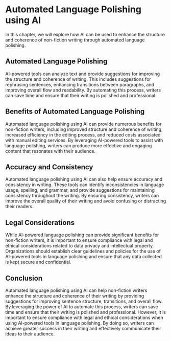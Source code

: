 Automated Language Polishing using AI
===================================================================================================

In this chapter, we will explore how AI can be used to enhance the structure and coherence of non-fiction writing through automated language polishing.

Automated Language Polishing
----------------------------

AI-powered tools can analyze text and provide suggestions for improving the structure and coherence of writing. This includes suggestions for rephrasing sentences, enhancing transitions between paragraphs, and improving overall flow and readability. By automating this process, writers can save time and ensure that their writing is polished and professional.

Benefits of Automated Language Polishing
----------------------------------------

Automated language polishing using AI can provide numerous benefits for non-fiction writers, including improved structure and coherence of writing, increased efficiency in the editing process, and reduced costs associated with manual editing services. By leveraging AI-powered tools to assist with language polishing, writers can produce more effective and engaging content that resonates with their audience.

Accuracy and Consistency
------------------------

Automated language polishing using AI can also help ensure accuracy and consistency in writing. These tools can identify inconsistencies in language usage, spelling, and grammar, and provide suggestions for maintaining consistency throughout the writing. By ensuring consistency, writers can improve the overall quality of their writing and avoid confusing or distracting their readers.

Legal Considerations
--------------------

While AI-powered language polishing can provide significant benefits for non-fiction writers, it is important to ensure compliance with legal and ethical considerations related to data privacy and intellectual property. Organizations should establish clear guidelines and policies for the use of AI-powered tools in language polishing and ensure that any data collected is kept secure and confidential.

Conclusion
----------

Automated language polishing using AI can help non-fiction writers enhance the structure and coherence of their writing by providing suggestions for improving sentence structure, transitions, and overall flow. By leveraging the power of AI to automate this process, writers can save time and ensure that their writing is polished and professional. However, it is important to ensure compliance with legal and ethical considerations when using AI-powered tools in language polishing. By doing so, writers can achieve greater success in their writing and effectively communicate their ideas to their audience.


